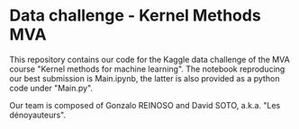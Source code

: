 # Data challenge - Kernel Methods MVA

This repository contains our code for the Kaggle data challenge of the MVA course "Kernel methods for machine learning". The notebook reproducing our best submission is Main.ipynb, the latter is also provided as a python code under "Main.py".

Our team is composed of Gonzalo REINOSO and David SOTO, a.k.a. "Les dénoyauteurs".
